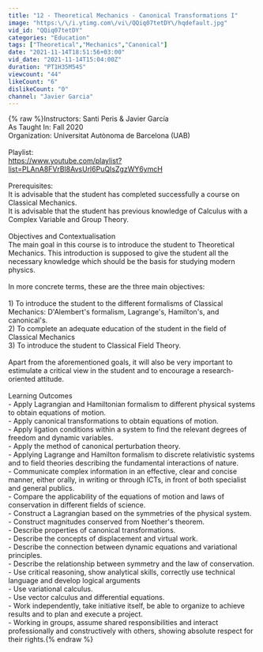 ```yaml
---
title: "12 - Theoretical Mechanics - Canonical Transformations I"
image: "https:\/\/i.ytimg.com\/vi\/QQiq07tetDY\/hqdefault.jpg"
vid_id: "QQiq07tetDY"
categories: "Education"
tags: ["Theoretical","Mechanics","Canonical"]
date: "2021-11-14T18:51:56+03:00"
vid_date: "2021-11-14T15:04:00Z"
duration: "PT1H35M54S"
viewcount: "44"
likeCount: "6"
dislikeCount: "0"
channel: "Javier Garcia"
---
```

{% raw %}Instructors: Santi Peris &amp; Javier García<br />As Taught In: Fall 2020<br />Organization: Universitat Autònoma de Barcelona (UAB)<br /><br />Playlist:<br /><a rel="nofollow" target="blank" href="https://www.youtube.com/playlist?list=PLAnA8FVrBl8AvsUrl6PuQIsZgzWY6ymcH">https://www.youtube.com/playlist?list=PLAnA8FVrBl8AvsUrl6PuQIsZgzWY6ymcH</a><br /><br />Prerequisites:<br />It is advisable that the student has completed successfully a course on Classical Mechanics.<br />It is advisable that the student has previous knowledge of Calculus with a Complex Variable and Group Theory.<br /><br />Objectives and Contextualisation<br />The main goal in this course is to introduce the student to Theoretical Mechanics. This introduction is supposed to give the student all the necessary knowledge which should be the basis for studying modern physics. <br /><br />In more concrete terms, these are the three main objectives:<br /><br />1) To introduce the student to the different formalisms of Classical Mechanics: D'Alembert's formalism, Lagrange's, Hamilton's, and canonical's. <br />2) To complete an adequate education of the student in the field of Classical Mechanics<br />3) To introduce the student to Classical Field Theory.<br /><br />Apart from the aforementioned goals, it will also be very important to estimulate a critical view in the student and to encourage a research-oriented attitude.<br /><br />Learning Outcomes<br />- Apply Lagrangian and Hamiltonian formalism to different physical systems to obtain equations of motion.<br />- Apply canonical transformations to obtain equations of motion.<br />- Apply ligation conditions within a system to find the relevant degrees of freedom and dynamic variables.<br />- Apply the method of canonical perturbation theory.<br />- Applying Lagrange and Hamilton formalism to discrete relativistic systems and to field theories describing the fundamental interactions of nature.<br />- Communicate complex information in an effective, clear and concise manner, either orally, in writing or through ICTs, in front of both specialist and general publics.<br />- Compare the applicability of the equations of motion and laws of conservation in different fields of science.<br />- Construct a Lagrangian based on the symmetries of the physical system.<br />- Construct magnitudes conserved from Noether's theorem.<br />- Describe properties of canonical transformations.<br />- Describe the concepts of displacement and virtual work.<br />- Describe the connection between dynamic equations and variational principles.<br />- Describe the relationship between symmetry and the law of conservation.<br />- Use critical reasoning, show analytical skills, correctly use technical language and develop logical arguments<br />- Use variational calculus.<br />- Use vector calculus and differential equations.<br />- Work independently, take initiative itself, be able to organize to achieve results and to plan and execute a project.<br />- Working in groups, assume shared responsibilities and interact professionally and constructively with others, showing absolute respect for their rights.{% endraw %}
